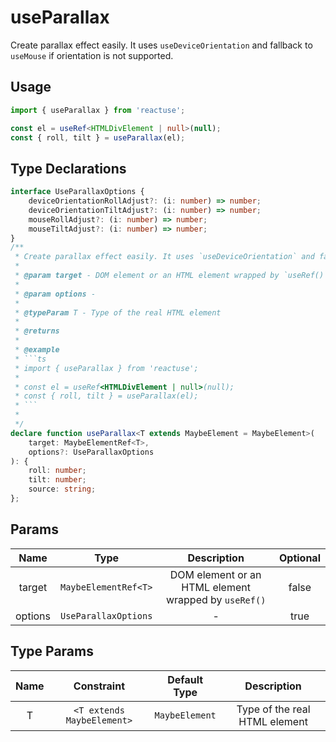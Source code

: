 # useParallax

Create parallax effect easily. It uses `useDeviceOrientation` and fallback to `useMouse` if orientation is not supported.

## Usage

```ts
import { useParallax } from 'reactuse';

const el = useRef<HTMLDivElement | null>(null);
const { roll, tilt } = useParallax(el);
```

## Type Declarations

````ts
interface UseParallaxOptions {
    deviceOrientationRollAdjust?: (i: number) => number;
    deviceOrientationTiltAdjust?: (i: number) => number;
    mouseRollAdjust?: (i: number) => number;
    mouseTiltAdjust?: (i: number) => number;
}
/**
 * Create parallax effect easily. It uses `useDeviceOrientation` and fallback to `useMouse` if orientation is not supported.
 *
 * @param target - DOM element or an HTML element wrapped by `useRef()`
 *
 * @param options -
 *
 * @typeParam T - Type of the real HTML element
 *
 * @returns
 *
 * @example
 * ```ts
 * import { useParallax } from 'reactuse';
 *
 * const el = useRef<HTMLDivElement | null>(null);
 * const { roll, tilt } = useParallax(el);
 * ```
 *
 */
declare function useParallax<T extends MaybeElement = MaybeElement>(
    target: MaybeElementRef<T>,
    options?: UseParallaxOptions
): {
    roll: number;
    tilt: number;
    source: string;
};
````

## Params

|  Name   |         Type         |                     Description                      | Optional |
| :-----: | :------------------: | :--------------------------------------------------: | :------: |
| target  | `MaybeElementRef<T>` | DOM element or an HTML element wrapped by `useRef()` |  false   |
| options | `UseParallaxOptions` |                          -                           |   true   |

## Type Params

| Name |         Constraint         |  Default Type  |          Description          |
| :--: | :------------------------: | :------------: | :---------------------------: |
|  T   | `<T extends MaybeElement>` | `MaybeElement` | Type of the real HTML element |
